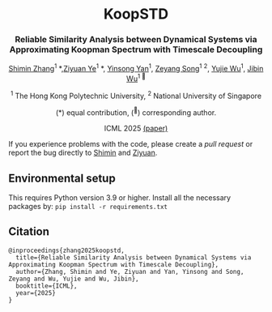 <div align="center">
<h1>KoopSTD </h1>
<h3>Reliable Similarity Analysis between Dynamical Systems via Approximating Koopman Spectrum with Timescale Decoupling</h3>


[Shimin Zhang](https://github.com/ZhangShimin1)<sup>1</sup> \*,[Ziyuan Ye](https://scholar.google.com/citations?user=CmzVixkAAAAJ)<sup>1</sup> \*, [Yinsong Yan](https://openreview.net/profile?id=~Yinsong_Yan1)<sup>1</sup>, [Zeyang Song](https://scholar.google.com/citations?user=iTf0gegAAAAJ)<sup>1</sup> <sup>2</sup>, [Yujie Wu](https://scholar.google.com/citations?user=-lw0UPkAAAAJ)<sup>1</sup>, [Jibin Wu](https://scholar.google.com/citations?user=QwDyvrgAAAAJ)<sup>1 :email:</sup>

<sup>1</sup>  The Hong Kong Polytechnic University, <sup>2</sup> National University of Singapore

(\*) equal contribution, (<sup>:email:</sup>) corresponding author.

ICML 2025 [(paper)](https://openreview.net/forum?id=29eZ8pWc8E)
</div>

If you experience problems with the code, please create a *pull request* or report the bug directly to [Shimin](mailto:shimin1.zhang@polyu.edu.hk) and [Ziyuan](mailto:ziyuanye9801@gmail.com).

## Environmental setup
This requires Python version 3.9 or higher. Install all the necessary packages by:
`pip install -r requirements.txt`

## Citation
```
@inproceedings{zhang2025koopstd,
  title={Reliable Similarity Analysis between Dynamical Systems via Approximating Koopman Spectrum with Timescale Decoupling},
  author={Zhang, Shimin and Ye, Ziyuan and Yan, Yinsong and Song, Zeyang and Wu, Yujie and Wu, Jibin},
  booktitle={ICML},
  year={2025}
}
```
